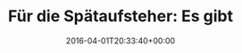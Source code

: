 ---
retweeted: false
source: <a href="https://about.twitter.com/products/tweetdeck" rel="nofollow">TweetDeck</a>
entities:
  hashtags: []
  symbols: []
  user_mentions:
  - name: hacken.in
    screen_name: hacken_in
    indices:
    - '31'
    - '41'
    id_str: '1402673720'
    id: '1402673720'
  urls:
  - url: https://t.co/MaYKezotFi
    expanded_url: https://twitter.com/hacken_in/status/715920394021126144
    display_url: twitter.com/hacken_in/stat…
    indices:
    - '66'
    - '89'
display_text_range:
- '0'
- '89'
favorite_count: '0'
id_str: '716000600748658688'
truncated: false
retweet_count: '2'
id: '716000600748658688'
possibly_sensitive: false
created_at: Fri Apr 01 20:33:40 +0000 2016
favorited: false
full_text: 'Für die Spätaufsteher: Es gibt [@hacken_in](https://twitter.com/hacken_in)
  jetzt auch in Hamburg!'
lang: de
quote_url: https://twitter.com/hacken_in/status/715920394021126144
tags:
- pesos:twitter
date: '2016-04-01T20:33:40+00:00'
src: https://twitter.com/bascht/status/716000600748658688
original_url: https://twitter.com/bascht/status/716000600748658688
type: twitter_tweet
text: 'Für die Spätaufsteher: Es gibt [@hacken_in](https://twitter.com/hacken_in)
  jetzt auch in Hamburg!'
title: 'Für die Spätaufsteher: Es gibt '

---